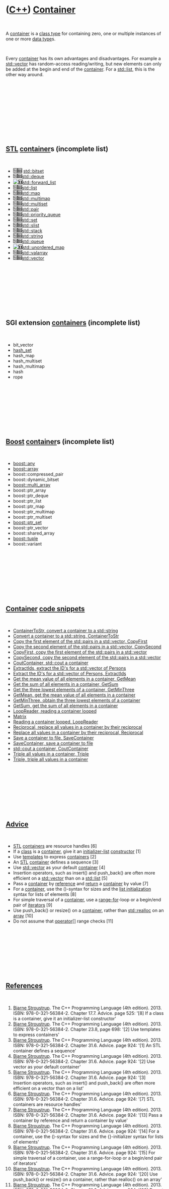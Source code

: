 
 

 

 

 

 

([C++](Cpp.md)) [Container](CppContainer.md)
==============================================

 

A [container](CppContainer.md) is a [class type](CppClassType.md) for
containing zero, one or multiple instances of one or more [data
type](CppDataType.md)s.

 

Every [container](CppContainer.md) has its own advantages and
disadvantages. For example a [std::vector](CppStdVector.md) has
random-access reading/writing, but new elements can only be added at the
begin and end of the [container](CppContainer.md). For a
[std::list](CppStdList.md), this is the other way around.

 

 

 

 

 

 

[STL](CppStl.md) [container](CppContainer.md)s (incomplete list)
------------------------------------------------------------------

 

-   ![C++98](PicCpp98.png)![C++11](PicCpp11.png)
    [std::bitset](CppStdBitset.md)
-   ![C++98](PicCpp98.png)![C++11](PicCpp11.png)[std::deque](CppStdDeque.md)
-   ![
    ](PicSpacer.png)![C++11](PicCpp11.png)[std::forward\_list](CppForward_list.md)
-   ![C++98](PicCpp98.png)![C++11](PicCpp11.png)[std::list](CppStdList.md)
-   ![C++98](PicCpp98.png)![C++11](PicCpp11.png)[std::map](CppStdMap.md)
-   ![C++98](PicCpp98.png)![C++11](PicCpp11.png)[std::multimap](CppMultimap.md)
-   ![C++98](PicCpp98.png)![C++11](PicCpp11.png)[std::multiset](CppMultiset.md)
-   ![C++98](PicCpp98.png)![C++11](PicCpp11.png)[std::pair](CppStdPair.md)
-   ![C++98](PicCpp98.png)![C++11](PicCpp11.png)[std::priority\_queue](CppPriority_queue.md)
-   ![C++98](PicCpp98.png)![C++11](PicCpp11.png)[std::set](CppStdSet.md)
-   ![C++98](PicCpp98.png)![C++11](PicCpp11.png)[std::slist](CppStdSlist.md)
-   ![C++98](PicCpp98.png)![C++11](PicCpp11.png)[std::stack](CppStack.md)
-   ![C++98](PicCpp98.png)![C++11](PicCpp11.png)[std::string](CppStdString.md)
-   ![C++98](PicCpp98.png)![C++11](PicCpp11.png)[std::queue](CppQueue.md)
-   ![
    ](PicSpacer.png)![C++11](PicCpp11.png)[std::unordered\_map](CppUnordered_map.md)
-   ![C++98](PicCpp98.png)![C++11](PicCpp11.png)[std::valarray](CppValarray.md)
-   ![C++98](PicCpp98.png)![C++11](PicCpp11.png)[std::vector](CppStdVector.md)

 

 

 

 

 

SGI extension [containers](CppContainer.md) (incomplete list)
--------------------------------------------------------------

 

-   bit\_vector
-   [hash\_set](CppHash_set.md)
-   hash\_map
-   hash\_multiset
-   hash\_multimap
-   hash
-   rope

 

 

 

 

 

[Boost](CppBoost.md) [container](CppContainer.md)s (incomplete list)
----------------------------------------------------------------------

 

-   [boost::any](CppStdAny.md)
-   [boost::array](CppBoostArray.md)
-   boost::compressed\_pair
-   boost::dynamic\_bitset
-   [boost::multi\_array](CppBoostMulti_array.md)
-   boost::ptr\_array
-   boost::ptr\_deque
-   boost::ptr\_list
-   boost::ptr\_map
-   boost::ptr\_multimap
-   boost::ptr\_multiset
-   [boost::ptr\_set](CppBoostPtr_set.md)
-   boost::ptr\_vector
-   boost::shared\_array
-   [boost::tuple](CppBoostTuple.md)
-   boost::variant

 

 

 

 

 

[Container](CppContainer.md) [code snippets](CppCodeSnippets.md)
------------------------------------------------------------------

 

-   [ContainerToStr, convert a container to a
    std::string](CppContainerToStr.md)
-   [Convert a container to a std::string,
    ContainerToStr](CppContainerToStr.md)
-   [Copy the first element of the std::pairs in a std::vector,
    CopyFirst](CppCopyFirst.md)
-   [Copy the second element of the std::pairs in a std::vector,
    CopySecond](CppCopySecond.md)
-   [CopyFirst, copy the first element of the std::pairs in a
    std::vector](CppCopyFirst.md)
-   [CopySecond, copy the second element of the std::pairs in a
    std::vector](CppCopySecond.md)
-   [CoutContainer, std::cout a container](CppCoutContainer.md)
-   [ExtractIds, extract the ID's for a std::vector of
    Persons](CppExtractIds.md)
-   [Extract the ID's for a std::vector of Persons,
    ExtractIds](CppExtractIds.md)
-   [Get the mean value of all elements in a container,
    GetMean](CppGetMean.md)
-   [Get the sum of all elements in a container, GetSum](CppGetSum.md)
-   [Get the three lowest elements of a container,
    GetMinThree](CppGetMinThree.md)
-   [GetMean, get the mean value of all elements in a
    container](CppGetMean.md)
-   [GetMinThree, obtain the three lowest elements of a
    container](CppGetMinThree.md)
-   [GetSum, get the sum of all elements in a container](CppGetSum.md)
-   [LoopReader, reading a container looped](CppLoopReader.md)
-   [Matrix](CppMatrix.md)
-   [Reading a container looped, LoopReader](CppLoopReader.md)
-   [Reciprocal, replace all values in a container by their
    reciprocal](CppReciprocal.md)
-   [Replace all values in a container by their reciprocal,
    Reciprocal](CppReciprocal.md)
-   [Save a container to file, SaveContainer](CppSaveContainer.md)
-   [SaveContainer, save a container to file](CppSaveContainer.md)
-   [std::cout a container, CoutContainer](CppCoutContainer.md)
-   [Triple all values in a container, Triple](CppTriple.md)
-   [Triple, triple all values in a container](CppTriple.md)

 

 

 

 

 

[Advice](CppAdvice.md)
-----------------------

 

-   [STL](CppStl.md) [containers](CppContainer.md) are resource
    handles \[6\]
-   If a [class](CppClass.md) is a [container](CppContainer.md), give
    it an [initializer-list](CppInitializerList.md)
    [constructor](CppConstructor.md) \[1\]
-   Use [templates](CppTemplate.md) to express
    [containers](CppContainer.md) \[2\]
-   An [STL](CppStl.md) [container](CppContainer.md) defines a
    sequence \[3\]
-   Use [std::vector](CppStdVector.md) as your default
    [container](CppContainer.md) \[4\]
-   Insertion operators, such as insert() and push\_back() are often
    more efficient on a [std::vector](CppStdVector.md) than on a
    [std::list](CppStdList.md) \[5\]
-   Pass a [container](CppContainer.md) by
    [reference](CppReference.md) and [return](CppReturn.md) a
    [container](CppContainer.md) by value \[7\]
-   For a [container](CppContainer.md), use the ()-syntax for sizes and
    the [list initialization](CppListInitialization.md) syntax for
    lists of elements \[8\]
-   For simple traversal of a [container](CppContainer.md), use a
    [range-for](CppRangeFor.md)-loop or a begin/end pair of
    [iterators](CppIterator.md) \[9\]
-   Use push\_back() or resize() on a [container](CppContainer.md),
    rather than [std::realloc](CppStdRealloc.md) on an
    [array](CppArray.md) \[10\]
-   Do not assume that [operator\[\]](CppOperatorIndex.md) range checks
    \[11\]

 

 

 

 

 

[References](CppReferences.md)
-------------------------------

 

1.  [Bjarne Stroustrup](CppBjarneStroustrup.md). The C++ Programming
    Language (4th edition). 2013. ISBN: 978-0-321-56384-2. Chapter 17.7.
    Advice. page 525: '\[8\] If a class is a container, give it an
    initializer-list constructor'
2.  [Bjarne Stroustrup](CppBjarneStroustrup.md). The C++ Programming
    Language (4th edition). 2013. ISBN: 978-0-321-56384-2. Chapter 23.8,
    page 698: '\[2\] Use templates to express containers'
3.  [Bjarne Stroustrup](CppBjarneStroustrup.md). The C++ Programming
    Language (4th edition). 2013. ISBN: 978-0-321-56384-2. Chapter 31.6.
    Advice. page 924: '\[1\] An STL container defines a sequence'
4.  [Bjarne Stroustrup](CppBjarneStroustrup.md). The C++ Programming
    Language (4th edition). 2013. ISBN: 978-0-321-56384-2. Chapter 31.6.
    Advice. page 924: '\[2\] Use vector as your default container'
5.  [Bjarne Stroustrup](CppBjarneStroustrup.md). The C++ Programming
    Language (4th edition). 2013. ISBN: 978-0-321-56384-2. Chapter 31.6.
    Advice. page 924: '\[3\] Insertion operators, such as insert()
    and push\_back() are often more efficient on a vector than on a
    list'
6.  [Bjarne Stroustrup](CppBjarneStroustrup.md). The C++ Programming
    Language (4th edition). 2013. ISBN: 978-0-321-56384-2. Chapter 31.6.
    Advice. page 924: '\[7\] STL containers are resource handles'
7.  [Bjarne Stroustrup](CppBjarneStroustrup.md). The C++ Programming
    Language (4th edition). 2013. ISBN: 978-0-321-56384-2. Chapter 31.6.
    Advice. page 924: '\[13\] Pass a container by reference and return a
    container by value'
8.  [Bjarne Stroustrup](CppBjarneStroustrup.md). The C++ Programming
    Language (4th edition). 2013. ISBN: 978-0-321-56384-2. Chapter 31.6.
    Advice. page 924: '\[14\] For a container, use the ()-syntax for
    sizes and the {}-initializer syntax for lists of elements'
9.  [Bjarne Stroustrup](CppBjarneStroustrup.md). The C++ Programming
    Language (4th edition). 2013. ISBN: 978-0-321-56384-2. Chapter 31.6.
    Advice. page 924: '\[15\] For simple traversal of a container, use a
    range-for-loop or a begin/end pair of iterators'
10. [Bjarne Stroustrup](CppBjarneStroustrup.md). The C++ Programming
    Language (4th edition). 2013. ISBN: 978-0-321-56384-2. Chapter 31.6.
    Advice. page 924: '\[20\] Use push\_back() or resize() on a
    container, rather than realloc() on an array'
11. [Bjarne Stroustrup](CppBjarneStroustrup.md). The C++ Programming
    Language (4th edition). 2013. ISBN: 978-0-321-56384-2. Chapter 31.6.
    Advice. page 924: '\[23\] Do not assume that \[\] range checks'

Technical facts
---------------

 

 

 

 

 

 

./CppContainer/CppContainer.pri
-------------------------------

 

  --------------------------------------------------------------------------------------------------------------------------------------------------------------------------------------------------------------------------------------
  ` INCLUDEPATH += \     ../../Classes/CppContainer  SOURCES += \     ../../Classes/CppContainer/container.cpp  HEADERS  += \     ../../Classes/CppContainer/container.h  OTHER_FILES += \     ../../Classes/CppContainer/Licence.txt`
  --------------------------------------------------------------------------------------------------------------------------------------------------------------------------------------------------------------------------------------

 

 

 

 

 

./CppContainer/container.h
--------------------------

 

  ------------------------------------------------------------------------------------------------------------------------------------------------------------------------------------------------------------------------------------------------------------------------------------------------------------------------------------------------------------------------------------------------------------------------------------------------------------------------------------------------------------------------------------------------------------------------------------------------------------------------------------------------------------------------------------------------------------------------------------------------------------------------------------------------------------------------------------------------------------------------------------------------------------------------------------------------------------------------------------------------------------------------------------------------------------------------------------------------------------------------------------------------------------------------------------------------------------------------------------------------------------------------------------------------------------------------------------------------------------------------------------------------------------------------------------------------------------------------------------------------------------------------------------------------------------------------------------------------------------------------------------------------------------------------------------------------------------------------------------------------------------------------------------------------------------------------------------------------------------------------------------------------------------------------------------------------------------------------------------------------------------------------------------------------------------------------------------------------------------------------------------------------------------------------------------------------------------------------------------------------------------------------------------------------------------------------------------------------------------------------------------------------------------------------------------------------------------------------------------------------------------------------------------------------------------------------------------------------------------------------------------------------------------------------------------------------------------------------------------------------------------------------------------------------------------------------------------------------------------------------------------------------------------------------------------------------------------------------------------------------------------------------------------------------------------------------------------------------------------------
  ` //--------------------------------------------------------------------------- /* Container, class with container class helper functions Copyright 2013-2015 Richel Bilderbeek  This program is free software: you can redistribute it and/or modify it under the terms of the GNU General Public License as published by the Free Software Foundation, either version 3 of the License, or (at your option) any later version.  This program is distributed in the hope that it will be useful, but WITHOUT ANY WARRANTY; without even the implied warranty of MERCHANTABILITY or FITNESS FOR A PARTICULAR PURPOSE. See the GNU General Public License for more details. You should have received a copy of the GNU General Public License along with this program. If not, see <http://www.gnu.org/licenses/>. */ //--------------------------------------------------------------------------- //From http://www.richelbilderbeek.nl/CppContainer.htm //--------------------------------------------------------------------------- #ifndef RIBI_CONTAINER_H #define RIBI_CONTAINER_H  #include <algorithm> #include <set> #include <string> #include <sstream> #include <vector>  #pragma GCC diagnostic push #pragma GCC diagnostic ignored "-Weffc++" #pragma GCC diagnostic ignored "-Wunused-local-typedefs"  #pragma GCC diagnostic pop  namespace ribi {  ///Class with container class helper functions struct Container {   Container();    bool AllAboutEqual(     const std::vector<double>& v,     const double tolerance   ) const noexcept;    ///Concatenate concatenates the strings, with a certain seperator   std::string Concatenate(const std::vector<std::string>& v, const std::string& seperator = "") const noexcept;    ///TODO: Merge with ToStr   std::string ContainerToStr(const std::vector<std::string>& s, const std::string& seperator = " ") const noexcept;    ///Shorthand for std::count(std::begin(t),std::end(t),u)   template <class T, class U>   static int Count(const T& t, const U& u) noexcept   {     return std::count(std::begin(t),std::end(t),u);   }    ///Obtain the version   std::string GetVersion() const noexcept;    ///Obtain the version history   std::vector<std::string> GetVersionHistory() const noexcept;    std::vector<std::string> SeperateString(     const std::string& input,     const char seperator) const noexcept;    template <class T>   static std::string ToStr(const std::set<T>& set) noexcept   {     std::stringstream s;     for (const auto& t: set) { s << t << ","; }     std::string str{s.str()};     if (!str.empty()) { str.pop_back(); }     str = "{" + str + "}";     return str;   }     template <class T>   static std::string ToStr(const std::vector<T>& v) noexcept   {     std::stringstream s;     for (const auto& t: v) { s << t << ","; }     std::string str{s.str()};     if (!str.empty()) { str.pop_back(); }     str = "{" + str + "}";     return str;   }     private:   #ifndef NDEBUG   static void Test() noexcept;   #endif };  } //~namespace ribi  #endif // RIBI_CONTAINER_H`
  ------------------------------------------------------------------------------------------------------------------------------------------------------------------------------------------------------------------------------------------------------------------------------------------------------------------------------------------------------------------------------------------------------------------------------------------------------------------------------------------------------------------------------------------------------------------------------------------------------------------------------------------------------------------------------------------------------------------------------------------------------------------------------------------------------------------------------------------------------------------------------------------------------------------------------------------------------------------------------------------------------------------------------------------------------------------------------------------------------------------------------------------------------------------------------------------------------------------------------------------------------------------------------------------------------------------------------------------------------------------------------------------------------------------------------------------------------------------------------------------------------------------------------------------------------------------------------------------------------------------------------------------------------------------------------------------------------------------------------------------------------------------------------------------------------------------------------------------------------------------------------------------------------------------------------------------------------------------------------------------------------------------------------------------------------------------------------------------------------------------------------------------------------------------------------------------------------------------------------------------------------------------------------------------------------------------------------------------------------------------------------------------------------------------------------------------------------------------------------------------------------------------------------------------------------------------------------------------------------------------------------------------------------------------------------------------------------------------------------------------------------------------------------------------------------------------------------------------------------------------------------------------------------------------------------------------------------------------------------------------------------------------------------------------------------------------------------------------------------------------

 

 

 

 

 

./CppContainer/container.cpp
----------------------------

 

  --------------------------------------------------------------------------------------------------------------------------------------------------------------------------------------------------------------------------------------------------------------------------------------------------------------------------------------------------------------------------------------------------------------------------------------------------------------------------------------------------------------------------------------------------------------------------------------------------------------------------------------------------------------------------------------------------------------------------------------------------------------------------------------------------------------------------------------------------------------------------------------------------------------------------------------------------------------------------------------------------------------------------------------------------------------------------------------------------------------------------------------------------------------------------------------------------------------------------------------------------------------------------------------------------------------------------------------------------------------------------------------------------------------------------------------------------------------------------------------------------------------------------------------------------------------------------------------------------------------------------------------------------------------------------------------------------------------------------------------------------------------------------------------------------------------------------------------------------------------------------------------------------------------------------------------------------------------------------------------------------------------------------------------------------------------------------------------------------------------------------------------------------------------------------------------------------------------------------------------------------------------------------------------------------------------------------------------------------------------------------------------------------------------------------------------------------------------------------------------------------------------------------------------------------------------------------------------------------------------------------------------------------------------------------------------------------------------------------------------------------------------------------------------------------------------------------------------------------------------------------------------------------------------------------------------------------------------------------------------------------------------------------------------------------------------------------------------------------------------------------------------------------------------------------------------------------------------------------------------------------------------------------------------------------------------------------------------------------------------------------------------------------------------------------------------------------------------------------------------------------------------------------------------------------------------------------------------------------------------------------------------------------------------------------------------------------------------------------------------------------------------------------------------------------------------------------------------------------------------------------------------------------------------------------------------------------------------------------------------------------------------------------------------------------------------------------------------------------------------------------------------------------------------------------------------------------------------------------------------------------------------------------------------------------------------------------------------------------------------------------------------------------------------------------------------------------------------------------------------------------------------------------------------------------------------------------------------------------------------------------------------------------------------------------------------------------------------------------------------------------------------------------------------------------------------------------------------------------------------------------------------------------------------------------------------------------------------------------------------------------------------------------------------------------------------------------------------------------------------------------------------------------------------------------------------------------------------------------------------------------------------------------------------------------------------------------------------------------------------------------------------------------------------------------------------------------------------------------------------------------------------------------------------------------------------------------------------------------------------------------------------------------------------------------------------------------------------------------------------------------------------------------------------------------------------------------------------------------------------------------------------------------------------------------------------------------------------------------------------------------------------------------------------------------------------------------------------------------------------------------------------------------------------------------------------------------------------------------------------------------------------------------------------------------------------------------------------------------------------------------------------------------------------------------------------------------------------------------------------------------------------------------------------------------------------------------------
  ` //--------------------------------------------------------------------------- /* Container, class with container class helper functions Copyright 2013-2015 Richel Bilderbeek  This program is free software: you can redistribute it and/or modify it under the terms of the GNU General Public License as published by the Free Software Foundation, either version 3 of the License, or (at your option) any later version.  This program is distributed in the hope that it will be useful, but WITHOUT ANY WARRANTY; without even the implied warranty of MERCHANTABILITY or FITNESS FOR A PARTICULAR PURPOSE. See the GNU General Public License for more details. You should have received a copy of the GNU General Public License along with this program. If not, see <http://www.gnu.org/licenses/>. */ //--------------------------------------------------------------------------- //From http://www.richelbilderbeek.nl/CppContainer.htm //--------------------------------------------------------------------------- #pragma GCC diagnostic push #pragma GCC diagnostic ignored "-Weffc++" #pragma GCC diagnostic ignored "-Wunused-local-typedefs" #pragma GCC diagnostic ignored "-Wunused-but-set-parameter" #include "container.h"  #include <boost/algorithm/string/split.hpp> #include <boost/numeric/conversion/cast.hpp>  #include "fuzzy_equal_to.h" #include "testtimer.h" #include "trace.h" #pragma GCC diagnostic pop  template <class Container> std::string ContainerToStrImpl(const Container& c, const std::string& seperator) {   std::stringstream s;   std::copy(c.begin(),c.end(),     std::ostream_iterator<typename Container::value_type>(s,seperator.c_str()));   return s.str(); }  ribi::Container::Container() {   #ifndef NDEBUG   Test();   #endif }  bool ribi::Container::AllAboutEqual(   const std::vector<double>& v,   const double tolerance) const noexcept {   assert(!v.empty());   fuzzy_equal_to f(tolerance);   const double first_value{v[0]};    return std::count_if(     std::begin(v),     std::end(v),     [f,first_value](const double x) { return f(first_value,x); }   )     == boost::numeric_cast<int>(v.size())   ; }  std::string ribi::Container::Concatenate(const std::vector<std::string>& v, const std::string& seperator) const noexcept {   std::stringstream s;   for (const auto& t: v) { s << t << seperator; }   std::string str = s.str();   //Remove seperator   if (!str.empty())   {     str.resize(str.size() - seperator.size());   }   return str; }  std::string ribi::Container::ContainerToStr(   const std::vector<std::string>& s,   const std::string& seperator ) const noexcept {   return ContainerToStrImpl(s,seperator); }   std::string ribi::Container::GetVersion() const noexcept {   return "1.2"; }  std::vector<std::string> ribi::Container::GetVersionHistory() const noexcept {   return {     "2014-xx-xx: Version 1.0: initial version",     "2014-06-14: Version 1.1: added SeperateString"     "2014-07-30: Version 1.2: added Concatenate"   }; }  std::vector<std::string> ribi::Container::SeperateString(   const std::string& input,   const char seperator) const noexcept {   std::vector<std::string> v;   boost::algorithm::split(v,input,     std::bind2nd(std::equal_to<char>(),seperator),     boost::algorithm::token_compress_on);   return v; }  #ifndef NDEBUG void ribi::Container::Test() noexcept {   {     static bool is_tested{false};     if (is_tested) return;     is_tested = true;   }   const TestTimer test_timer(__func__,__FILE__,1.0);   const bool verbose{false};   const Container c;   if (verbose) { TRACE("Concatenate: empty vector with empty seperator must result in an empty string"); }   {     const std::vector<std::string> v{};     const std::string s{c.Concatenate(v,"")};     assert(s.empty());   }   if (verbose) { TRACE("Concatenate: empty vector with longer seperator must result in an empty string"); }   {     const std::vector<std::string> v{};     const std::string s{c.Concatenate(v,"[wont be used]")};     assert(s.empty());   }   if (verbose) { TRACE("Concatenate: vector with one string and empty seperator must result in that string"); }   {     const std::string s{"any string"};     const std::vector<std::string> v{s};     const std::string t{c.Concatenate(v,"")};     assert(s == t);   }   if (verbose) { TRACE("Concatenate: vector with one string and longer seperator must result in that string"); }   {     const std::string s{"any string again"};     const std::vector<std::string> v{s};     const std::string t{c.Concatenate(v,"[wont be used]")};     assert(s == t);   }   if (verbose) { TRACE("Concatenate: vector with two string and empty seperator must result in the summed string"); }   {     const std::string s{"any string"};     const std::string t{"goes on"};     const std::string expected{s+t};     const std::vector<std::string> v{s,t};     const std::string u{c.Concatenate(v,"")};     assert(u == expected);   }   if (verbose) { TRACE("Concatenate: vector with two string and longer seperator must result in the summed string"); }   {     const std::string s{"any string"};     const std::string t{"goes on"};     const std::string seperator{" "};     const std::string expected{s+seperator+t};     const std::vector<std::string> v{s,t};     const std::string u{c.Concatenate(v,seperator)};     assert(u == expected);   }   //SeperateString   {     { //Single input, seperator of type char       const auto v = c.SeperateString("a",',');       assert(v.size() == 1);       assert(v[0]=="a");     }     { //Two inputs, seperator of type char       const auto v = c.SeperateString("a,b",',');       assert(v.size() == 2);       assert(v[0]=="a");       assert(v[1]=="b");     }     {       //Five inputs, seperator of type char       const auto v = c.SeperateString("a,bb,ccc,dddd,eeeee",',');       assert(v.size() == 5);       assert(v[0]=="a");       assert(v[1]=="bb");       assert(v[2]=="ccc");       assert(v[3]=="dddd");       assert(v[4]=="eeeee");     }     { //Three inputs, of which one empty, seperator of type char       const auto v = c.SeperateString("a, ,ccc",',');       assert(v.size() == 3);       assert(v[0]=="a");       assert(v[1]==" ");       assert(v[2]=="ccc");     }   }   //AllAboutEqual   {     std::vector<double> v = { 0.9, 1.0, 1.1 };     assert(c.AllAboutEqual(v,1.0));     assert(!c.AllAboutEqual(v,0.01));   } } #endif`
  --------------------------------------------------------------------------------------------------------------------------------------------------------------------------------------------------------------------------------------------------------------------------------------------------------------------------------------------------------------------------------------------------------------------------------------------------------------------------------------------------------------------------------------------------------------------------------------------------------------------------------------------------------------------------------------------------------------------------------------------------------------------------------------------------------------------------------------------------------------------------------------------------------------------------------------------------------------------------------------------------------------------------------------------------------------------------------------------------------------------------------------------------------------------------------------------------------------------------------------------------------------------------------------------------------------------------------------------------------------------------------------------------------------------------------------------------------------------------------------------------------------------------------------------------------------------------------------------------------------------------------------------------------------------------------------------------------------------------------------------------------------------------------------------------------------------------------------------------------------------------------------------------------------------------------------------------------------------------------------------------------------------------------------------------------------------------------------------------------------------------------------------------------------------------------------------------------------------------------------------------------------------------------------------------------------------------------------------------------------------------------------------------------------------------------------------------------------------------------------------------------------------------------------------------------------------------------------------------------------------------------------------------------------------------------------------------------------------------------------------------------------------------------------------------------------------------------------------------------------------------------------------------------------------------------------------------------------------------------------------------------------------------------------------------------------------------------------------------------------------------------------------------------------------------------------------------------------------------------------------------------------------------------------------------------------------------------------------------------------------------------------------------------------------------------------------------------------------------------------------------------------------------------------------------------------------------------------------------------------------------------------------------------------------------------------------------------------------------------------------------------------------------------------------------------------------------------------------------------------------------------------------------------------------------------------------------------------------------------------------------------------------------------------------------------------------------------------------------------------------------------------------------------------------------------------------------------------------------------------------------------------------------------------------------------------------------------------------------------------------------------------------------------------------------------------------------------------------------------------------------------------------------------------------------------------------------------------------------------------------------------------------------------------------------------------------------------------------------------------------------------------------------------------------------------------------------------------------------------------------------------------------------------------------------------------------------------------------------------------------------------------------------------------------------------------------------------------------------------------------------------------------------------------------------------------------------------------------------------------------------------------------------------------------------------------------------------------------------------------------------------------------------------------------------------------------------------------------------------------------------------------------------------------------------------------------------------------------------------------------------------------------------------------------------------------------------------------------------------------------------------------------------------------------------------------------------------------------------------------------------------------------------------------------------------------------------------------------------------------------------------------------------------------------------------------------------------------------------------------------------------------------------------------------------------------------------------------------------------------------------------------------------------------------------------------------------------------------------------------------------------------------------------------------------------------------------------------------------------------------------------------------------------------------------------------------------------

 

 

 

 

 

 

